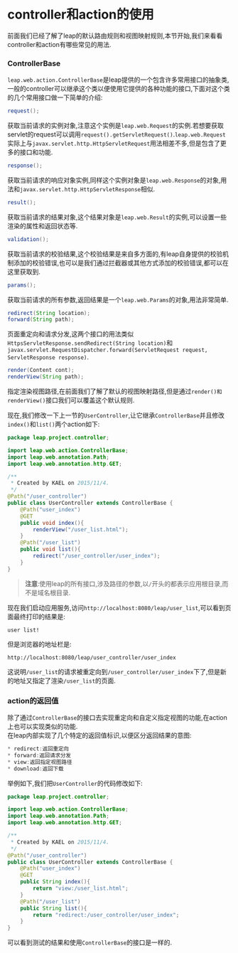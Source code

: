 # controller和action的使用

前面我们已经了解了leap的默认路由规则和视图映射规则,本节开始,我们来看看controller和action有哪些常见的用法.
### ControllerBase
`leap.web.action.ControllerBase`是leap提供的一个包含许多常用接口的抽象类,一般的controller可以继承这个类以便使用它提供的各种功能的接口,下面对这个类的几个常用接口做一下简单的介绍:

```java
request();
```
获取当前请求的实例对象,注意这个实例是`leap.web.Request`的实例.若想要获取servlet的request可以调用`request().getServletRequest()`.`leap.web.Request`实际上与`javax.servlet.http.HttpServletRequest`用法相差不多,但是包含了更多的接口和功能.
```java
response();
```
获取当前请求的响应对象实例,同样这个实例对象是`leap.web.Response`的对象,用法和`javax.servlet.http.HttpServletResponse`相似.
```java
result();
```
获取当前请求的结果对象,这个结果对象是`leap.web.Result`的实例,可以设置一些渲染的属性和返回状态等.
```java
validation();
```
获取当前请求的校验结果,这个校验结果是来自多方面的,有leap自身提供的校验机制添加的校验错误,也可以是我们通过拦截器或其他方式添加的校验错误,都可以在这里获取到.
```java
params();
```
获取当前请求的所有参数,返回结果是一个`leap.web.Params`的对象,用法非常简单.
```java
redirect(String location);
forward(String path);
```
页面重定向和请求分发,这两个接口的用法类似`HttpsServletResponse.sendRedirect(String location)`和`javax.servlet.RequestDispatcher.forward(ServletRequest request, ServletResponse response)`.
```java
render(Content cont);
renderView(String path);
```
指定渲染视图路径,在前面我们了解了默认的视图映射路径,但是通过`render()和renderView()`接口我们可以覆盖这个默认规则.

现在,我们修改一下上一节的`UserController`,让它继承`ControllerBase`并且修改`index()`和`list()`两个action如下:
```java
package leap.project.controller;

import leap.web.action.ControllerBase;
import leap.web.annotation.Path;
import leap.web.annotation.http.GET;

/**
 * Created by KAEL on 2015/11/4.
 */
@Path("/user_controller")
public class UserController extends ControllerBase {
    @Path("user_index")
    @GET
    public void index(){
        renderView("/user_list.html");
    }
    @Path("/user_list")
    public void list(){
        redirect("/user_controller/user_index");
    }
}

```
> **注意**:使用leap的所有接口,涉及路径的参数,以`/`开头的都表示应用根目录,而不是域名根目录.

现在我们启动应用服务,访问`http://localhost:8080/leap/user_list`,可以看到页面最终打印的结果是:
```
user list!
```
但是浏览器的地址栏是:
```
http://localhost:8080/leap/user_controller/user_index
```
这说明`/user_list`的请求被重定向到`/user_controller/user_index`下了,但是新的地址又指定了渲染`/user_list`的页面.

### action的返回值
除了通过`ControllerBase`的接口去实现重定向和自定义指定视图的功能,在action上也可以实现类似的功能.  
在leap内部实现了几个特定的返回值标识,以便区分返回结果的意图:
```java
* redirect:返回重定向
* forward:返回请求分发
* view:返回指定视图路径
* download:返回下载
```
举例如下,我们把`UserController`的代码修改如下:
```java
package leap.project.controller;

import leap.web.action.ControllerBase;
import leap.web.annotation.Path;
import leap.web.annotation.http.GET;

/**
 * Created by KAEL on 2015/11/4.
 */
@Path("/user_controller")
public class UserController extends ControllerBase {
    @Path("user_index")
    @GET
    public String index(){
        return "view:/user_list.html";
    }
    @Path("/user_list")
    public String list(){
        return "redirect:/user_controller/user_index";
    }
}
```
可以看到测试的结果和使用`ControllerBase`的接口是一样的.